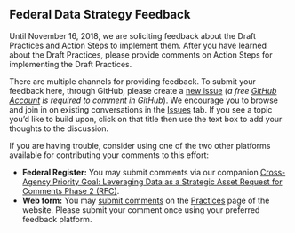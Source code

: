 ## Federal Data Strategy Feedback

Until November 16, 2018, we are soliciting feedback about the Draft Practices and Action Steps to implement them. After you have learned about the Draft Practices, please provide comments on Action Steps for implementing the Draft Practices.

There are multiple channels for providing feedback. To submit your feedback here, through GitHub, please create a [new issue](https://github.com/GSA/data-strategy/issues/new) (*a free [GitHub Account](https://github.com/join) is required to comment in GitHub*). We encourage you to browse and join in on existing conversations in the [Issues](https://github.com/GSA/data-strategy/issues) tab. If you see a topic you’d like to build upon, click on that title then use the text box to add your thoughts to the discussion. 

If you are having trouble, consider using one of the two other platforms available for contributing your comments to this effort:

* **Federal Register:** You may submit comments via our companion [Cross-Agency Priority Goal: Leveraging Data as a Strategic Asset Request for Comments Phase 2  (RFC)](https://www.regulations.gov/document?D=USBC-2018-0017-0001).
* **Web form:** You may [submit comments](https://strategy.data.gov/practices#we-welcome-your-input-to-the-federal-data-strategy-practices) on the [Practices](https://strategy.data.gov/practices) page of the website.
Please submit your comment once using your preferred feedback platform.
